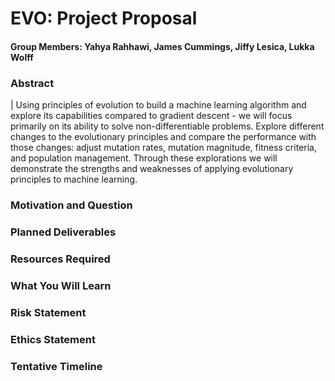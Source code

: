 # EVO: Project Proposal
#### **Group Members:** Yahya Rahhawi, James Cummings, Jiffy Lesica, Lukka Wolff

### Abstract
| Using principles of evolution to build a machine learning algorithm and explore its capabilities compared to gradient descent - we will focus primarily on its ability to solve non-differentiable problems. Explore different changes to the evolutionary principles and compare the performance with those changes: adjust mutation rates, mutation magnitude, fitness criteria, and population management. Through these explorations we will demonstrate the strengths and weaknesses of applying evolutionary principles to machine learning.

### Motivation and Question

### Planned Deliverables

### Resources Required

### What You Will Learn

### Risk Statement

### Ethics Statement

### Tentative Timeline
